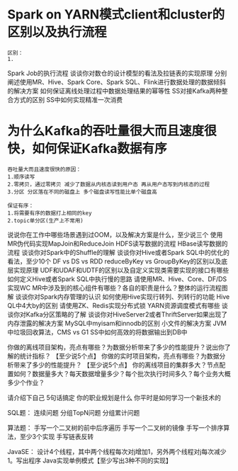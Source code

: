 # Spark on YARN模式client和cluster的区别以及执行流程
```
区别：
1.

```
Spark Job的执行流程
谈谈你对数仓的设计模型的看法及拉链表的实现原理
分别阐述使用MR、Hive、Spark Core、Spark SQL、Flink进行数据处理的数据倾斜的解决方案
如何保证离线处理过程中数据处理结果的幂等性
SS对接Kafka两种整合方式的区别
SS中如何实现精准一次消费
# 为什么Kafka的吞吐量很大而且速度很快，如何保证Kafka数据有序
```
吞吐量大而且速度很快的原因：
1.顺序读写
2.零拷贝，通过零拷贝 减少了数据从内核态读到用户态 再从用户态写到内核态的过程
3.分区 分区落在不同的磁盘上 多个磁盘读写性能比单个磁盘高

保证有序：
1.将需要有序的数据打上相同的key
2.topic单分区(生产上不常用)
```
说说你在工作中哪些场景遇到过OOM，以及解决方案是什么，至少说三个
使用MR伪代码实现MapJoin和ReduceJoin
HDFS读写数据的流程
HBase读写数据的流程
谈谈你对Spark中的Shuffle的理解
谈谈你对Hive或者Spark SQL中的优化的看法，至少10个
DF vs DS vs RDD
reduceByKey vs GroupByKey的区别以及底层实现原理
UDF和UDAF和UDTF的区别以及自定义实现类需要实现的接口有哪些
如何定义Hive或者Spark SQL中执行慢的思路
请使用MR、Hive、Core、DF/DS实现WC
MR中涉及到的核心组件有哪些？各自的职责是什么？整体的运行流程图解
谈谈你对Spark内存管理的认识
如何使用Hive实现行转列、列转行的功能
Hive QL中4大by的区别
请使用ZK、Redis实现分布式锁
YARN资源调度模式有哪些
谈谈你对Kafka分区策略的了解
谈谈你对HiveServer2或者ThriftServer如果出现了内存泄露的解决方案
MySQL中myisam和innodb的区别
小文件的解决方案
JVM中垃圾回收算法，CMS vs G1
SS中如何高效的将数据输出到DB中

你做的离线项目架构，亮点有哪些？为数据分析带来了多少的性能提升？说出你了解的统计指标？ 【至少说5个点】
你做的实时项目架构，亮点有哪些？为数据分析带来了多少的性能提升？ 【至少说5个点】
你的离线项目的集群多大？节点配置如何？数据量多大？每天数据增量多少？每个批次执行时间多久？每个业务大概多少个作业？

请介绍下自己   5句话搞定
你的职业规划是什么
你平时是如何学习一个新技术的

SQL题：
	连续问题
	分组TopN问题
	分组累计问题

算法题：
	手写一个二叉树的前中后序遍历
	手写一个二叉树的镜像
	手写一个排序算法，至少3个实现
	手写链表反转

JavaSE：
	设计4个线程，其中两个线程每次对j增加1，另外两个线程对j每次减少1。写出程序
	Java实现单例模式【至少写出3种不同的实现】